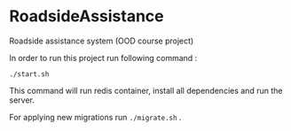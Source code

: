 # RoadsideAssistance
Roadside assistance system (OOD course project)

In order to run this project run following command :

`./start.sh`

This command will run redis container, install all dependencies and run the server.


For applying new migrations run `./migrate.sh` . 